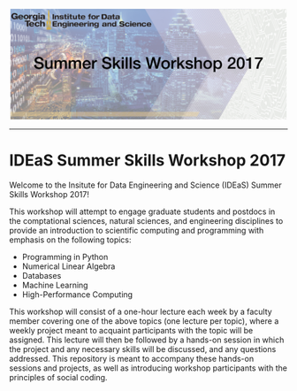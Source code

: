 <p align="center"
<br>
<img src="media/ideas-workshop2017.png" alt="IDEaS banner logo" height=200> <br>
</p>

---

IDEaS Summer Skills Workshop 2017
=================================

Welcome to the Insitute for Data Engineering and Science (IDEaS) Summer Skills
Workshop 2017!

This workshop will attempt to engage graduate students and postdocs in the
comptational sciences, natural sciences, and engineering disciplines to provide
an introduction to scientific computing and programming with emphasis on the
following topics:

* Programming in Python
* Numerical Linear Algebra
* Databases
* Machine Learning
* High-Performance Computing

This workshop will consist of a one-hour lecture each week by a faculty member
covering one of the above topics (one lecture per topic), where a weekly
project meant to acquaint participants with the topic will be assigned.  This
lecture will then be followed by a hands-on session in which the project and
any necessary skills will be discussed, and any questions addressed.  This
repository is meant to accompany these hands-on sessions and projects, as well
as introducing workshop participants with the principles of social coding.




